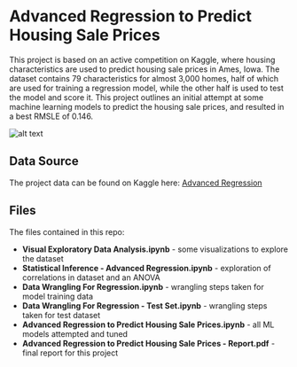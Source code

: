# Advanced Regression to Predict Housing Sale Prices

This project is based on an active competition on Kaggle, where housing characteristics are used to predict housing sale prices in Ames, Iowa. The dataset contains 79 characteristics for almost 3,000 homes, half of which are used for training a regression model, while the other half is used to test the model and score it. This project outlines an initial attempt at some machine learning models to predict the housing sale prices, and resulted in a best RMSLE of 0.146.

![alt text](https://kaggle2.blob.core.windows.net/competitions/kaggle/5407/media/housesbanner.png)

## Data Source

The project data can be found on Kaggle here:
[Advanced Regression](https://www.kaggle.com/c/house-prices-advanced-regression-techniques)

## Files

The files contained in this repo:

* **Visual Exploratory Data Analysis.ipynb** - some visualizations to explore the dataset
* **Statistical Inference - Advanced Regression.ipynb** - exploration of correlations in dataset and an ANOVA
* **Data Wrangling For Regression.ipynb** - wrangling steps taken for model training data
* **Data Wrangling For Regression - Test Set.ipynb** -  wrangling steps taken for test dataset
* **Advanced Regression to Predict Housing Sale Prices.ipynb** - all ML models attempted and tuned
* **Advanced Regression to Predict Housing Sale Prices - Report.pdf** - final report for this project



